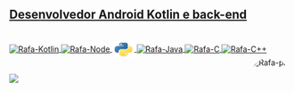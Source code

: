 ##

<div align="center">
  <a href="https://github.com/LilMaia">
</div>

## Desenvolvedor Android Kotlin e back-end

<div style="display: inline_block"><br>
  <img align="center" alt="Rafa-Kotlin" height="30" width="40" src="https://cdn.jsdelivr.net/gh/devicons/devicon/icons/kotlin/kotlin-plain.svg">
  <img align="center" alt="Rafa-Node" height="30" width="40" src="https://cdn.jsdelivr.net/gh/devicons/devicon/icons/nodejs/nodejs-plain-wordmark.svg">
  <img align="center" alt="Rafa-Python" height="30" width="40" src="https://raw.githubusercontent.com/devicons/devicon/master/icons/python/python-original.svg">
  <img align="center" alt="Rafa-Java" height="30" width="40" src="https://cdn.jsdelivr.net/gh/devicons/devicon/icons/java/java-plain.svg">
  <img align="center" alt="Rafa-C" height="30" width="40" src="https://cdn.jsdelivr.net/gh/devicons/devicon/icons/c/c-line.svg">
  <img align="center" alt="Rafa-C++" height="30" width="40" src="https://cdn.jsdelivr.net/gh/devicons/devicon/icons/cplusplus/cplusplus-line.svg">
  <img align="right" alt="Rafa-pic" height="150" style="border-radius:50px;" src="https://media.baamboozle.com/uploads/images/1086/1656419572_1561416_gif-url.gif">
</div>
  
  ##
 
<div> 
  <a href="https://www.linkedin.com/in/rafael-maia-8ab2a119b/" target="_blank"><img src="https://img.shields.io/badge/-LinkedIn-%230077B5?style=for-the-badge&logo=linkedin&logoColor=white" target="_blank"></a> 
</div>
